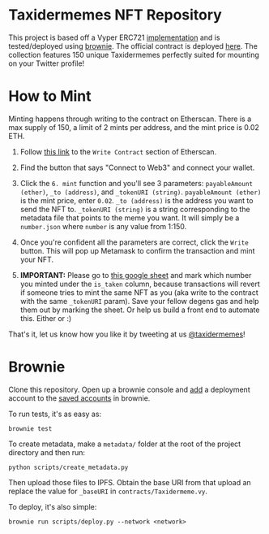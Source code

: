 # Taxidermemes NFT Repository

This project is based off a Vyper ERC721 [implementation](https://github.com/tserg/vyper-contracts/blob/main/contracts/ERC721.vy) and is tested/deployed using [brownie](https://eth-brownie.readthedocs.io/en/stable/index.html). The official contract is deployed [here](https://etherscan.io/address/0x37141f20895281d04f2a5b57dbaff4855daf9971). The collection features 150 unique Taxidermemes perfectly suited for mounting on your Twitter profile!

# How to Mint

Minting happens through writing to the contract on Etherscan. There is a max supply of 150, a limit of 2 mints per address, and the mint price is 0.02 ETH.

1. Follow [this link](https://etherscan.io/address/0x37141f20895281d04f2a5b57dbaff4855daf9971#writeContract) to the `Write Contract` section of Etherscan.

2. Find the button that says "Connect to Web3" and connect your wallet.

3. Click the `6. mint` function and you'll see 3 parameters: `payableAmount (ether)`, `_to (address)`, and `_tokenURI (string)`.
    `payableAmount (ether)` is the mint price, enter `0.02`.
    `_to (address)` is the address you want to send the NFT to.
    `_tokenURI (string)` is a string corresponding to the metadata file that points to the meme you want. It will simply be a `number.json` where `number` is any value from 1:150.

4. Once you're confident all the parameters are correct, click the `Write` button. This will pop up Metamask to confirm the transaction and mint your NFT.

5. **IMPORTANT:** Please go to [this google sheet](https://docs.google.com/spreadsheets/d/1VkxdxR7uSevSn2SuglfJxE3NuyAPXIFPNlBM-tUBIog/edit?usp=sharing) and mark which number you minted under the `is_taken` column, because transactions will revert if someone tries to mint the same NFT as you (aka write to the contract with the same `_tokenURI` param). Save your fellow degens gas and help them out by marking the sheet. Or help us build a front end to automate this. Either or :)

That's it, let us know how you like it by tweeting at us [@taxidermemes](https://twitter.com/taxidermemes)!

# Brownie

Clone this repository. Open up a brownie console and [add](https://eth-brownie.readthedocs.io/en/stable/api-network.html?highlight=accounts#localaccount) a deployment account to the [saved accounts](https://eth-brownie.readthedocs.io/en/stable/api-network.html?highlight=accounts#localaccount-methods) in brownie. 

To run tests, it's as easy as:
```
brownie test
```

To create metadata, make a `metadata/` folder at the root of the project directory and then run:
```
python scripts/create_metadata.py
```
Then upload those files to IPFS. Obtain the base URI from that upload an replace the value for `_baseURI` in `contracts/Taxidermeme.vy`.

To deploy, it's also simple:
```
brownie run scripts/deploy.py --network <network>
```